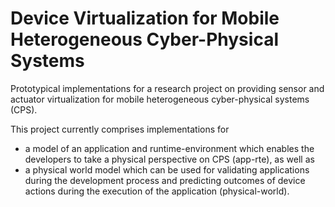 # Device Virtualization for Mobile Heterogeneous Cyber-Physical Systems

Prototypical implementations for a research project on providing sensor and actuator virtualization for mobile heterogeneous cyber-physical systems (CPS).

This project currently comprises implementations for
- a model of an application and runtime-environment which enables the developers to take a physical perspective on CPS (app-rte), as well as
- a physical world model which can be used for validating applications during the development process and predicting outcomes of device actions during the execution of the application (physical-world).
